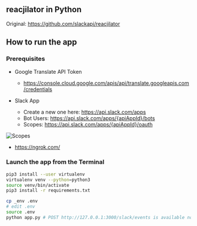 ## reacjilator in Python

Original: https://github.com/slackapi/reacjilator

## How to run the app

### Prerequisites

* Google Translate API Token
  * https://console.cloud.google.com/apis/api/translate.googleapis.com/credentials

* Slack App
  * Create a new one here: https://api.slack.com/apps
  * Bot Users: https://api.slack.com/apps/{apiAppId}/bots
  * Scopes: https://api.slack.com/apps/{apiAppId}/oauth

![Scopes](https://raw.githubusercontent.com/seratch/slack-app-examples/master/reacjilator-typescript/scopes.png "Scopes")

* https://ngrok.com/

### Launch the app from the Terminal

```bash
pip3 install --user virtualenv
virtualenv venv --python=python3
source venv/bin/activate
pip3 install -r requirements.txt

cp _env .env
# edit .env
source .env
python app.py # POST http://127.0.0.1:3000/slack/events is available now
```
